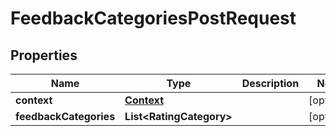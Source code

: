 

# FeedbackCategoriesPostRequest


## Properties

| Name | Type | Description | Notes |
|------------ | ------------- | ------------- | -------------|
|**context** | [**Context**](Context.md) |  |  [optional] |
|**feedbackCategories** | **List&lt;RatingCategory&gt;** |  |  [optional] |




